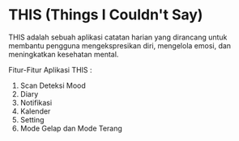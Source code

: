 ﻿# THIS (Things I Couldn't Say)


THIS adalah sebuah aplikasi catatan harian yang dirancang untuk membantu pengguna mengekspresikan diri, mengelola emosi, dan meningkatkan kesehatan mental.

Fitur-Fitur Aplikasi THIS :
1. Scan Deteksi Mood
2. Diary
3. Notifikasi
4. Kalender
5. Setting
6. Mode Gelap dan Mode Terang
